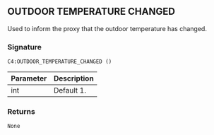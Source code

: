 ## OUTDOOR TEMPERATURE CHANGED

Used to inform the proxy that the outdoor temperature has changed.


### Signature

`C4:OUTDOOR_TEMPERATURE_CHANGED ()` 


| Parameter | Description |
| --- | --- |
| int | Default 1. |


### Returns

`None`


